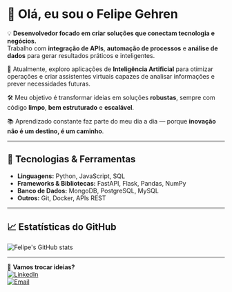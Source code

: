 # 👋 Olá, eu sou o Felipe Gehren

💡 **Desenvolvedor focado em criar soluções que conectam tecnologia e negócios.**  
Trabalho com **integração de APIs**, **automação de processos** e **análise de dados** para gerar resultados práticos e inteligentes.

🚀 Atualmente, exploro aplicações de **Inteligência Artificial** para otimizar operações e criar assistentes virtuais capazes de analisar informações e prever necessidades futuras.

🛠️ Meu objetivo é transformar ideias em soluções **robustas**, sempre com código **limpo**, **bem estruturado** e **escalável**.

📚 Aprendizado constante faz parte do meu dia a dia — porque **inovação não é um destino, é um caminho**.

---

## 🧰 Tecnologias & Ferramentas
- **Linguagens:** Python, JavaScript, SQL  
- **Frameworks & Bibliotecas:** FastAPI, Flask, Pandas, NumPy  
- **Banco de Dados:** MongoDB, PostgreSQL, MySQL  
- **Outros:** Git, Docker, APIs REST

---

## 📈 Estatísticas do GitHub
![Felipe's GitHub stats](https://github-readme-stats.vercel.app/api?username=felipegehren&show_icons=true&theme=dracula)

---

💬 **Vamos trocar ideias?**  
[![LinkedIn](https://img.shields.io/badge/LinkedIn-000?style=for-the-badge&logo=linkedin&logoColor=0A66C2)](https://www.linkedin.com/in/felipegehren)  
[![Email](https://img.shields.io/badge/Email-000?style=for-the-badge&logo=gmail&logoColor=EA4335)](mailto:felipegehren@gmail.com)
